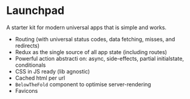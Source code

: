# Launchpad

A starter kit for modern universal apps that is simple and works. 

- Routing (with universal status codes, data fetching, misses, and redirects)
- Redux as the single source of all app state (including routes)
- Powerful action abstracti on: async, side-effects, partial initialstate, conditionals
- CSS in JS ready (lib agnostic)
- Cached html per url 
- `BelowTheFold` component to optimise server-rendering
- Favicons
